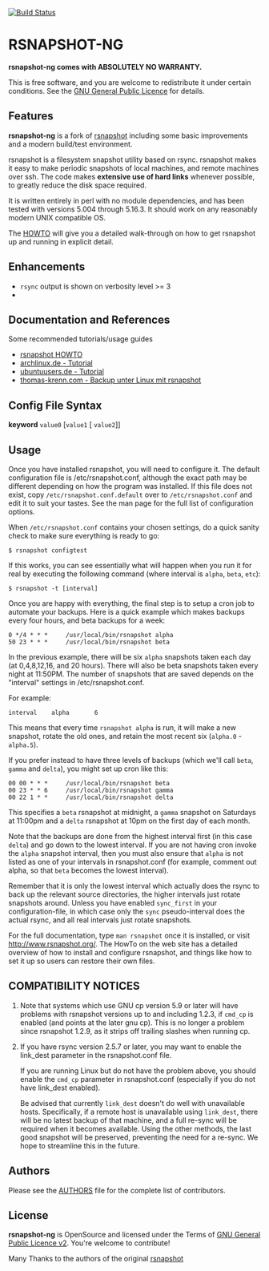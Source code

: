 [![Build Status](https://travis-ci.org/AenonDynamics/rsnapshot-ng.svg?branch=ng)](https://travis-ci.org/AenonDynamics/rsnapshot-ng)

RSNAPSHOT-NG
===============================================================================

**rsnapshot-ng comes with ABSOLUTELY NO WARRANTY.**

This is free software, and you are welcome to redistribute it under certain conditions. See the [GNU General Public Licence](LICENSE.md) for details.

Features
----------------------------------------------------------------------------------

**rsnapshot-ng** is a fork of [rsnapshot](https://github.com/rsnapshot/rsnapshot) including some basic improvements and a modern build/test environment.

rsnapshot is a filesystem snapshot utility based on rsync. rsnapshot makes it easy to make periodic snapshots of local machines, and remote machines over ssh.
The code makes **extensive use of hard links** whenever possible, to greatly reduce the disk space required.

It is written entirely in perl with no module dependencies, and has been tested with versions 5.004 through 5.16.3. It should work on any reasonably
modern UNIX compatible OS.

The [HOWTO](HOWTO.md) will give you a detailed walk-through on how to get rsnapshot up and running in explicit detail.

Enhancements
------------------------------------------------------

* `rsync` output is shown on verbosity level >= 3
* 

Documentation and References
--------------------------------------------------------------

Some recommended tutorials/usage guides

* [rsnapshot HOWTO](HOWTO.md)
* [archlinux.de - Tutorial](https://wiki.archlinux.de/title/Rsnapshot)
* [ubuntuusers.de - Tutorial](https://wiki.ubuntuusers.de/rsnapshot/)
* [thomas-krenn.com - Backup unter Linux mit rsnapshot](https://www.thomas-krenn.com/de/wiki/Backup_unter_Linux_mit_rsnapshot)

Config File Syntax
--------------------------------------------------------------

**keyword** `value0` [`value1` [ `value2`]]


Usage
------------------------------------------------------


Once you have installed rsnapshot, you will need to configure it.
The default configuration file is /etc/rsnapshot.conf, although the exact path
may be different depending on how the program was installed. If this
file does not exist, copy `/etc/rsnapshot.conf.default` over to
`/etc/rsnapshot.conf` and edit it to suit your tastes. See the man page for
the full list of configuration options.

When `/etc/rsnapshot.conf` contains your chosen settings, do a quick sanity
check to make sure everything is ready to go:

    $ rsnapshot configtest

If this works, you can see essentially what will happen when you run it for
real by executing the following command (where interval is `alpha`, `beta`, `etc`):

    $ rsnapshot -t [interval]

Once you are happy with everything, the final step is to setup a cron job to
automate your backups. Here is a quick example which makes backups every four
hours, and beta backups for a week:

    0 */4 * * *     /usr/local/bin/rsnapshot alpha
    50 23 * * *     /usr/local/bin/rsnapshot beta

In the previous example, there will be six `alpha` snapshots
taken each day (at 0,4,8,12,16, and 20 hours). There will also
be beta snapshots taken every night at 11:50PM. The number of
snapshots that are saved depends on the "interval" settings in
/etc/rsnapshot.conf.

For example:

    interval	alpha		6

This means that every time `rsnapshot alpha` is run, it will make a
new snapshot, rotate the old ones, and retain the most recent six
(`alpha.0` - `alpha.5`).

If you prefer instead to have three levels of backups (which we'll
call `beta`, `gamma` and `delta`), you might set up cron like this:

    00 00 * * *     /usr/local/bin/rsnapshot beta
    00 23 * * 6     /usr/local/bin/rsnapshot gamma
    00 22 1 * *     /usr/local/bin/rsnapshot delta

This specifies a `beta` rsnapshot at midnight, a `gamma` snapshot
on Saturdays at 11:00pm and a `delta` rsnapshot at 10pm on the
first day of each month.

Note that the backups are done from the highest interval first
(in this case `delta`) and go down to the lowest interval.  If
you are not having cron invoke the `alpha` snapshot interval,
then you must also ensure that `alpha` is not listed as one of
your intervals in rsnapshot.conf (for example, comment out alpha,
so that `beta` becomes the lowest interval).

Remember that it is only the lowest interval which actually does
the rsync to back up the relevant source directories, the higher
intervals just rotate snapshots around.  Unless you have enabled
`sync_first` in your configuration-file, in which case only the `sync`
pseudo-interval does the actual rsync, and all real intervals
just rotate snapshots.

For the full documentation, type `man rsnapshot` once it is installed,
or visit http://www.rsnapshot.org/.  The HowTo on the web site has a
detailed overview of how to install and configure rsnapshot, and things
like how to set it up so users can restore their own files.


COMPATIBILITY NOTICES
--------------------------------------------------------------

 1. Note that systems which use GNU cp version 5.9 or later will have problems
    with rsnapshot versions up to and including 1.2.3, if `cmd_cp` is enabled
    (and points at the later gnu cp).  This is no longer a problem since
    rsnapshot 1.2.9, as it strips off trailing slashes when running cp.

 2. If you have rsync version 2.5.7 or later, you may want to enable the
    link_dest parameter in the rsnapshot.conf file.

    If you are running Linux but do not have the problem above, you should
    enable the `cmd_cp` parameter in rsnapshot.conf (especially if you do not
    have link_dest enabled).

    Be advised that currently `link_dest` doesn't do well with unavailable hosts.
    Specifically, if a remote host is unavailable using `link_dest`, there will
    be no latest backup of that machine, and a full re-sync will be required
    when it becomes available. Using the other methods, the last good snapshot
    will be preserved, preventing the need for a re-sync. We hope to streamline
    this in the future.

Authors
--------------------------------------------------------

Please see the [AUTHORS](AUTHORS,md) file for the complete list of contributors.


License
-------

**rsnapshot-ng** is OpenSource and licensed under the Terms of [GNU General Public Licence v2](LICENSE.md). You're welcome to contribute!

Many Thanks to the authors of the original [rsnapshot](https://github.com/rsnapshot/rsnapshot)